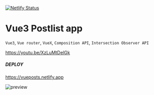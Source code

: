 [![Netlify Status](https://api.netlify.com/api/v1/badges/c964a7f7-cba5-40ed-92dc-4a823093bb1e/deploy-status)](https://app.netlify.com/sites/vueposts/deploys)

# Vue3 Postlist app

`Vue3`, `Vue router`, `VueX`, `Composition API`, `Intersection Observer API`

https://youtu.be/XzLuMtDelGk

##### DEPLOY

https://vueposts.netlify.app

![preview](https://user-images.githubusercontent.com/70297692/201988197-faf9072f-b404-4022-a111-3a0a0755249a.png)
